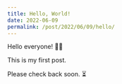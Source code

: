 ```yaml
---
title: Hello, World!
date: 2022-06-09
permalink: /post/2022/06/09/hello/
---
```


Hello everyone! 👋🏼

This is my first post. 

Please check back soon. ⏳

